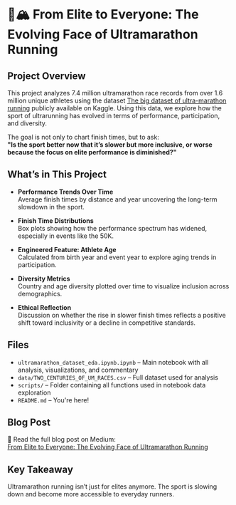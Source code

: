 # 🏃🏔️ From Elite to Everyone: The Evolving Face of Ultramarathon Running

## Project Overview

This project analyzes 7.4 million ultramarathon race records from over 1.6 million unique athletes using the dataset [The big dataset of ultra-marathon running](https://www.kaggle.com/datasets/aiaiaidavid/the-big-dataset-of-ultra-marathon-running) publicly available on Kaggle. Using this data, we explore how the sport of ultrarunning has evolved in terms of performance, participation, and diversity.

The goal is not only to chart finish times, but to ask:  
**"Is the sport better now that it’s slower but more inclusive, or worse because the focus on elite performance is diminished?"**


## What’s in This Project

- **Performance Trends Over Time**  
  Average finish times by distance and year uncovering the long-term slowdown in the sport.

- **Finish Time Distributions**  
  Box plots showing how the performance spectrum has widened, especially in events like the 50K.

- **Engineered Feature: Athlete Age**  
  Calculated from birth year and event year to explore aging trends in participation.

- **Diversity Metrics**  
  Country and age diversity plotted over time to visualize inclusion across demographics.

- **Ethical Reflection**  
  Discussion on whether the rise in slower finish times reflects a positive shift toward inclusivity or a decline in competitive standards.


## Files

- `ultramarathon_dataset_eda.ipynb.ipynb` – Main notebook with all analysis, visualizations, and commentary  
- `data/TWO_CENTURIES_OF_UM_RACES.csv` – Full dataset used for analysis  
- `scripts/` – Folder containing all functions used in notebook data exploration
- `README.md` – You're here!

## Blog Post

📖 Read the full blog post on Medium:  
[From Elite to Everyone: The Evolving Face of Ultramarathon Running](https://medium.com/@ethancooley17/from-elite-to-everyone-the-evolving-face-of-ultramarathon-running-27bc6a80d507)


## Key Takeaway

Ultramarathon running isn’t just for elites anymore. The sport is slowing down and become more accessible to everyday runners. 
